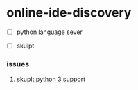 # online-ide-discovery


- [ ] python language sever



- [ ] skulpt



### issues

1. [skuplt python 3 support](https://github.com/skulpt/skulpt/issues/777)
